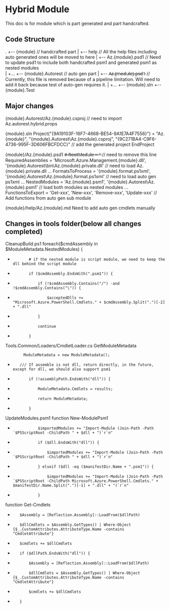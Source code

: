 # Hybrid Module
This doc is for module which is part generated and part handcrafted.

## Code Structure
.
+-- {module} // handcrafted part
|      +-- help // All the help files including auto generated ones will be moved to here
|      +-- Az.{module}.psd1 // Need to update psd1 to include both handcrafted psm1 and generated psm1 as nested modules  
|      +...
+-- {module}.Autorest // auto gen part
|      +-- A̵z̵.̵{̵m̵o̵d̵u̵l̵e̵}̵.̵p̵s̵d̵1̵ // Currently, this file is removed because of a pipeline limitation. Will need to add it back because test of auto-gen requires it.
|      +...
+-- {module}.sln
+-- {module}.Test

<!-- ## Remove unnecessary files

+-- {module}.Autorest
|       +-- .gitignore
|       +-- .gitattribute
|       +--  -->

## Major changes

{module}.Autorest/Az.{module}.csproj
<Import Project="$(MSBuildThisFileDirectory)..\..\Az.autorest.hybrid.props" /> // need to import Az.autorest.hybrid.props

{module}.sln
Project("{9A19103F-16F7-4668-BE54-9A1E7A4F7556}") = "Az.{module}", "{module}.Autorest\Az.{module}.csproj", "{9C271BA4-C9F6-4736-995F-3D606FBCFDCC}" // add the generated project
EndProject

{module}/Az.{module}.psd1
#̵ ̵R̵o̵o̵t̵M̵o̵d̵u̵l̵e̵ ̵=̵ ̵'̵'̵  // need to remove this line
RequiredAssemblies = 'Microsoft.Azure.Management.{module}.dll', '{module}.Autorest\bin\Az.{module}.private.dll' // need to load Az.{module}.private.dll
...
FormatsToProcess = '{module}.format.ps1xml', '{module}.Autorest\Az.{module}.format.ps1xml' // need to load auto gen ps1xml
...
NestedModules = 'Az.{module}.psm1', '{module}.Autorest\Az.{module}.psm1' // load both modules as nested modules
...
FunctionsToExport = 'Get-xxx', 'New-xxx', 'Remove-xxx', 'Update-xxx' // Add functions from auto gen sub module

{module}/help/Az.{module}.md
Need to add auto gen cmdlets manually

## Changes in tools folder(below all changes completed)

CleanupBuild.ps1
        foreach($cmdAssembly in $ModuleMetadata.NestedModules)
        {
+            # if the nested module is script module, we need to keep the dll behind the script module
+            if ($cmdAssembly.EndsWith(".psm1")) {
+                if (!$cmdAssembly.Contains("/") -and !$cmdAssembly.Contains("\")) {
+                    $acceptedDlls += "Microsoft.Azure.PowerShell.Cmdlets." + $cmdAssembly.Split(".")[-2] + ".dll"
+                }
+                continue
+            }
Tools.Common/Loaders/CmdletLoader.cs
GetModuleMetadata

            ModuleMetadata = new ModuleMetadata();

+        /// If assemble is not dll, return directly, in the future, except for dll, we should also support psm1
+            if (!assemblyPath.EndsWith("dll")) {
+                ModuleMetadata.Cmdlets = results;
+                return ModuleMetadata;
+            }
UpdateModules.psm1
function New-ModulePsm1

-                $importedModules += "Import-Module (Join-Path -Path `$PSScriptRoot -ChildPath " + $dll + ")`r`n"
+                if ($dll.EndsWith("dll")) {
+                    $importedModules += "Import-Module (Join-Path -Path `$PSScriptRoot -ChildPath " + $dll + ")`r`n"
+                } elseif ($dll -eq ($manifestDir.Name + ".psm1")) {
+                    $importedModules += "Import-Module (Join-Path -Path `$PSScriptRoot -ChildPath Microsoft.Azure.PowerShell.Cmdlets." + $manifestDir.Name.Split(".")[-1] + ".dll" + ")`r`n"
+                }
function Get-Cmdlets

-        $Assembly = [Reflection.Assembly]::LoadFrom($dllPath)
-        $dllCmdlets = $Assembly.GetTypes() | Where-Object {$_.CustomAttributes.AttributeType.Name -contains "CmdletAttribute"}
-        $cmdlets += $dllCmdlets
+        if ($dllPath.EndsWith("dll")) {
+            $Assembly = [Reflection.Assembly]::LoadFrom($dllPath)
+            $dllCmdlets = $Assembly.GetTypes() | Where-Object {$_.CustomAttributes.AttributeType.Name -contains "CmdletAttribute"}
+            $cmdlets += $dllCmdlets
+        }